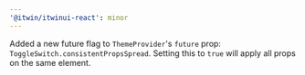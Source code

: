 ```yaml
---
'@itwin/itwinui-react': minor
---
```


Added a new future flag to `ThemeProvider`'s `future` prop: `ToggleSwitch.consistentPropsSpread`. Setting this to `true` will apply all props on the same element.
